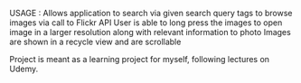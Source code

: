 USAGE : Allows application to search via given search query tags to browse images via call to Flickr API
User is able to long press the images to open image in a larger resolution along with relevant information to photo
Images are shown in a recycle view and are scrollable

Project is meant as a learning project for myself, following lectures on Udemy.